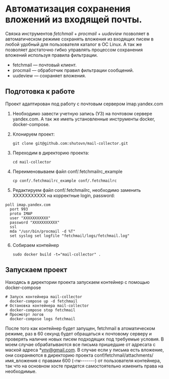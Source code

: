 # Автоматизация сохранения вложений из входящей почты.
Связка инструментов *fetchmail* + *procmail* + *uudeview* позволяет в автоматическом режиме сохранять вложения из входящих писем в любой удобный для пользователя каталог в ОС Linux. А так же позволяет достаточно гибко управлять процессом сохранения вложений используя правила фильтрации.
+ fetchmail — почтовый клиент.
+ procmail — обработчик правил фильтрации сообщений.
+ uudeview — сохраняет вложения.

## Подготовка к работе
Проект адаптирован под работу с почтовым сервером imap.yandex.com
1. Необходимо завести учетную запись (УЗ) на почтовом сервере yandex.com. А так же иметь установленные инструменты docker, docker-compose.
2. Клонируем проект:

    `git clone git@github.com:shutovn/mail-collector.git`
3. Переходим в директорию проекта:

    `cd mail-collector`
4. Переименовываем файл conf/.fetchmailrc_example

    `cp conf/.fetchmailrc_example conf/.fetchmailrc`
5. Редактируем файл conf/.fetchmailrc, необходимо заменить XXXXXXXXXXX на корректные login, password:
```
poll imap.yandex.com
  port 993
  proto IMAP
  user "XXXXXXXXXXX"
  password "XXXXXXXXXXX"
  ssl
  mda "/usr/bin/procmail -d %T"
  set syslog set logfile "fetchmail/logs/fetchmail.log"
```
6. Собираем контейнер

    `sudo docker build -t="mail-collector" .`

## Запускаем проект
Находясь в директории проекта запускаем контейнер с помощью docker-compose
```
# Запуск контейнера mail-collector
  docker-compose up -d fetchmail
# Остановка контейнера mail-collector
  docker-compose stop fetchmail
# Просмотрт логов
  docker-compose logs fetchmail
```

После того как контейнер будет запущен, fetchmail в атоматическом режиме, раз в 60 секунд будет обращаться к почтовому серверу и проверять наличие новых писем подходящих под требуемые условия. В моем случае обрабатываются все письма пришедшие от адресата с маской адреса *vnv@gmail.com. В случае если у письма есть вложение, они сохраняются в директорию проекта  conf/fetchmail/attachments/имя_вложения с правами 600 (-rw-------) от пользователя контейнера, так что на основном хосте придется самостоятельно изменить права на необходимые. 
